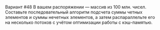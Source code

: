 Вариант #48
В вашем распоряжении — массив из 100 млн. чисел. Составьте последовательный алгоритм подсчета суммы четных элементов и суммы нечетных элементов, а затем распараллельте его на несколько потоков с учётом оптимизации работы с кэш-памятью.